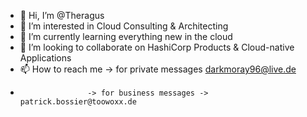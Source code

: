 - 👋 Hi, I’m @Theragus
- 👀 I’m interested in Cloud Consulting & Architecting
- 🌱 I’m currently learning everything new in the cloud
- 💞️ I’m looking to collaborate on HashiCorp Products & Cloud-native Applications
- 📫 How to reach me -> for private messages darkmoray96@live.de
-                    -> for business messages -> patrick.bossier@toowoxx.de

<!---
Theragus/Theragus is a ✨ special ✨ repository because its `README.md` (this file) appears on your GitHub profile.
You can click the Preview link to take a look at your changes.
--->
